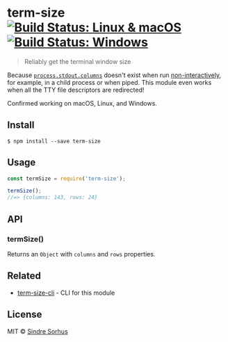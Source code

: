 # term-size [![Build Status: Linux & macOS](https://travis-ci.org/sindresorhus/term-size.svg?branch=master)](https://travis-ci.org/sindresorhus/term-size) [![Build Status: Windows](https://ci.appveyor.com/api/projects/status/c3tydg6uedsk0bob/branch/master?svg=true)](https://ci.appveyor.com/project/sindresorhus/term-size/branch/master)

> Reliably get the terminal window size

Because [`process.stdout.columns`](https://nodejs.org/api/tty.html#tty_writestream_columns) doesn't exist when run [non-interactively](https://www.tldp.org/LDP/abs/html/intandnonint.html), for example, in a child process or when piped. This module even works when all the TTY file descriptors are redirected!

Confirmed working on macOS, Linux, and Windows.


## Install

```
$ npm install --save term-size
```


## Usage

```js
const termSize = require('term-size');

termSize();
//=> {columns: 143, rows: 24}
```


## API

### termSize()

Returns an `Object` with `columns` and `rows` properties.


## Related

- [term-size-cli](https://github.com/sindresorhus/term-size-cli) - CLI for this module


## License

MIT © [Sindre Sorhus](https://sindresorhus.com)
